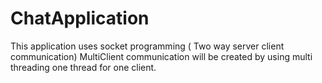 # ChatApplication
This application uses socket programming ( Two way server client communication)
MultiClient communication will be created by using multi threading one thread for one client.
